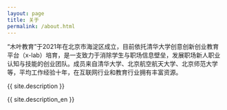 ```yaml
---
layout: page
title: 关于
permalink: /about.html
---
```


<div id="pageId" title="4"></div>

“木叶教育”于2021年在北京市海淀区成立，目前依托清华大学创意创新创业教育平台（x-lab）培育，是一支致力于消除学生与职场信息壁垒，发展职场新人职业认知与技能的创业团队。成员来自清华大学、北京航空航天大学、北京师范大学等，平均工作经验十年，在互联网行业和教育行业拥有丰富资源。

{{ site.description }}

{{ site.description_en }}